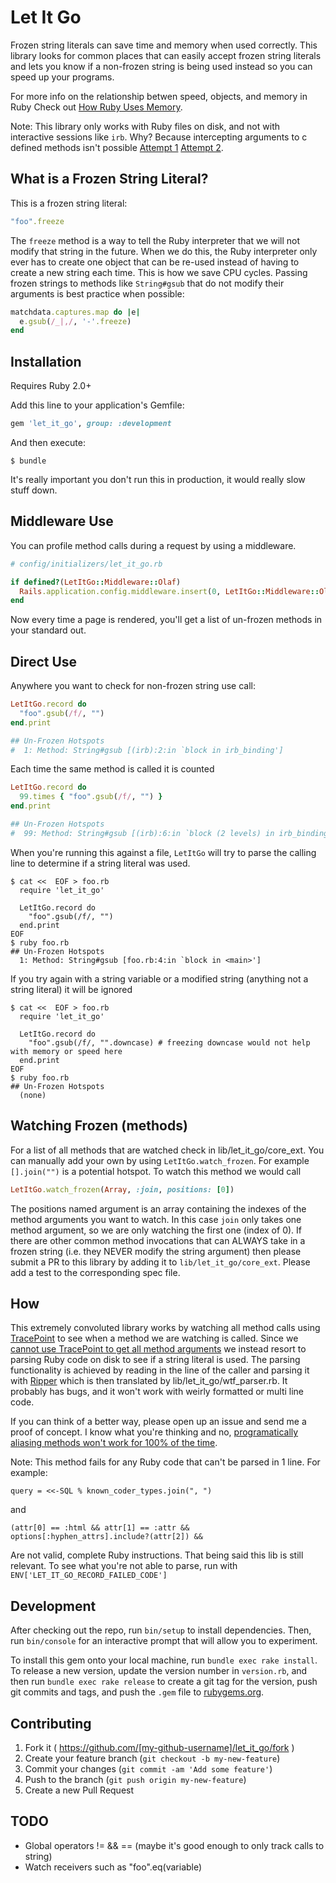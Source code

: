 # Let It Go

Frozen string literals can save time and memory when used correctly. This library looks for common places that can easily accept frozen string literals and lets you know if a non-frozen string is being used instead so you can speed up your programs.

For more info on the relationship betwen speed, objects, and memory in Ruby Check out [How Ruby Uses Memory](http://www.schneems.com/2015/05/11/how-ruby-uses-memory.html).

Note: This library only works with Ruby files on disk, and not with interactive sessions like `irb`. Why? Because intercepting arguments to c defined methods isn't possible [Attempt 1](http://stackoverflow.com/questions/30512945/programmatically-alias-method-that-uses-global-variable) [Attempt 2](http://stackoverflow.com/questions/30584454/get-method-arguments-using-rubys-tracepoint).

## What is a Frozen String Literal?

This is a frozen string literal:

```ruby
"foo".freeze
```

The `freeze` method is a way to tell  the Ruby interpreter that we will not modify that string in the future. When we do this, the Ruby interpreter only ever has to create one object that can be re-used instead of having to create a new string each time. This is how we save CPU cycles. Passing frozen strings to methods like `String#gsub` that do not modify their arguments is best practice when possible:

```ruby
matchdata.captures.map do |e|
  e.gsub(/_|,/, '-'.freeze)
end
```

## Installation

Requires Ruby 2.0+

Add this line to your application's Gemfile:

```ruby
gem 'let_it_go', group: :development
```

And then execute:

    $ bundle

It's really important you don't run this in production, it would really slow stuff down.


## Middleware Use

You can profile method calls during a request by using a middleware.


```ruby
# config/initializers/let_it_go.rb

if defined?(LetItGo::Middleware::Olaf)
  Rails.application.config.middleware.insert(0, LetItGo::Middleware::Olaf)
end
```

Now every time a page is rendered, you'll get a list of un-frozen methods in your standard out.

## Direct Use

Anywhere you want to check for non-frozen string use call:

```ruby
LetItGo.record do
  "foo".gsub(/f/, "")
end.print

## Un-Frozen Hotspots
#  1: Method: String#gsub [(irb):2:in `block in irb_binding']
```

Each time the same method is called it is counted

```ruby
LetItGo.record do
  99.times { "foo".gsub(/f/, "") }
end.print

## Un-Frozen Hotspots
#  99: Method: String#gsub [(irb):6:in `block (2 levels) in irb_binding']
```

When you're running this against a file, `LetItGo` will try to parse the calling line to determine if a string literal was used.

```
$ cat <<  EOF > foo.rb
  require 'let_it_go'

  LetItGo.record do
    "foo".gsub(/f/, "")
  end.print
EOF
$ ruby foo.rb
## Un-Frozen Hotspots
  1: Method: String#gsub [foo.rb:4:in `block in <main>']
```

If you try again with a string variable or a modified string (anything not a string literal) it will be ignored

```
$ cat <<  EOF > foo.rb
  require 'let_it_go'

  LetItGo.record do
    "foo".gsub(/f/, "".downcase) # freezing downcase would not help with memory or speed here
  end.print
EOF
$ ruby foo.rb
## Un-Frozen Hotspots
  (none)
```

## Watching Frozen (methods)

For a list of all methods that are watched check in lib/let_it_go/core_ext. You can manually add your own by using `LetItGo.watch_frozen`. For example `[].join("")` is a potential hotspot. To watch this method we would call

```ruby
LetItGo.watch_frozen(Array, :join, positions: [0])
```

The positions named argument is an array containing the indexes of the method arguments you want to watch. In this case `join` only takes one method argument, so we are only watching the first one (index of 0). If there are other common method invocations that can ALWAYS take in a frozen string (i.e. they NEVER modify the string argument) then please submit a PR to this library by adding it to `lib/let_it_go/core_ext`. Please add a test to the corresponding spec file.

## How

This extremely convoluted library works by watching all method calls using [TracePoint](http://ruby-doc.org/core-2.2.2/TracePoint.html) to see when a method we are watching is called. Since we [cannot use TracePoint to get all method arguments](http://stackoverflow.com/questions/30584454/get-method-arguments-using-rubys-tracepoint) we instead resort to parsing Ruby code on disk to see if a string literal is used. The parsing functionality is achieved by reading in the line of the caller and parsing it with [Ripper](http://ruby-doc.org/stdlib-2.2.2/libdoc/ripper/rdoc/Ripper.html) which is then translated by lib/let_it_go/wtf_parser.rb. It probably has bugs, and it won't work with weirly formatted or multi line code.

If you can think of a better way, please open up an issue and send me a proof of concept. I know what you're thinking and no, [programatically aliasing methods won't work for 100% of the time](http://stackoverflow.com/questions/30512945/programmatically-alias-method-that-uses-global-variable).

Note: This method fails for any Ruby code that can't be parsed in 1 line. For example:

```
query = <<-SQL % known_coder_types.join(", ")
```

and

```
(attr[0] == :html && attr[1] == :attr && options[:hyphen_attrs].include?(attr[2]) &&
```

Are not valid, complete Ruby instructions. That being said this lib is still relevant. To see what you're not able to parse, run with `ENV['LET_IT_GO_RECORD_FAILED_CODE']`




## Development

After checking out the repo, run `bin/setup` to install dependencies. Then, run `bin/console` for an interactive prompt that will allow you to experiment.

To install this gem onto your local machine, run `bundle exec rake install`. To release a new version, update the version number in `version.rb`, and then run `bundle exec rake release` to create a git tag for the version, push git commits and tags, and push the `.gem` file to [rubygems.org](https://rubygems.org).

## Contributing

1. Fork it ( https://github.com/[my-github-username]/let_it_go/fork )
2. Create your feature branch (`git checkout -b my-new-feature`)
3. Commit your changes (`git commit -am 'Add some feature'`)
4. Push to the branch (`git push origin my-new-feature`)
5. Create a new Pull Request


## TODO

- Global operators != && == (maybe it's good enough to only track calls to string)
- Watch receivers such as "foo".eq(variable)
